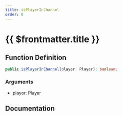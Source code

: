 ```yaml
---
title: isPlayerInChannel
order: 0
---
```


# {{ $frontmatter.title }}

## Function Definition

```ts
public isPlayerInChannel(player: Player): boolean;
```

### Arguments

* player: Player

## Documentation

<!--@include: ./parts/isPlayerInChannel.md-->
